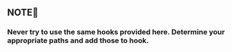 ## NOTE🔴

### Never try to use the same hooks provided here. Determine your appropriate paths and add those to hook. 
